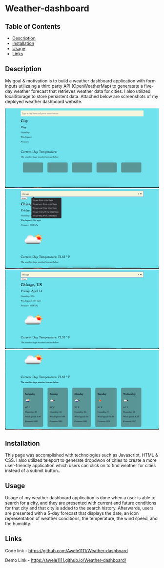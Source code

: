 # Weather-dashboard

## Table of Contents

- [Description](#description)
- [Installation](#installation)
- [Usage](#usage)
- [Links](#links)

## Description


My goal & motivation is to build a weather dashboard application with form inputs utilizaing a third party API (OpenWeatherMap)  to generatate a five-day weather forecast that retrieves weather data for cities. I also utilized localStorage to store persistent data. 
Attached below are screenshots of my deployed weather dashboard website. 


![weather](assets/images/weather1.png)
![weather](assets/images/weather2.png)
![weather](assets/images/weather3.png)
![weather](assets/images/weather4.png)









## Installation

This page was accomplished with technologies such as Javascript, HTML & CSS. I also utilized teleport to generate dropdwon of cities to create a more user-friendly application which users can click on to find weather for cities instead of a submit button..

## Usage
 Usage of my weather dashboard application is done when a user is able to search for a city, and they are presented with current and future conditions for that city and that city is added to the search history. 
 Afterwards, users are presented with a 5-day forecast that displays the date, an icon representation of weather conditions, the temperature, the wind speed, and the humidity.

 ## Links

 Code link - https://github.com/Awele1111/Weather-dashboard
 
 Demo Link - https://awele1111.github.io/Weather-dashboard/